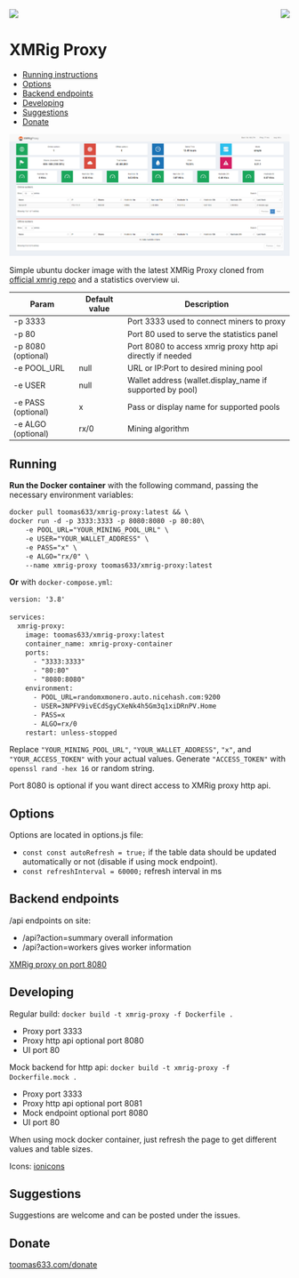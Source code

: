 <img align="right" src="https://sonarcloud.io/api/project_badges/quality_gate?project=Toomas633_XMRig-Proxy">
<img align="left" src="https://github.com/Toomas633/XMRig-Proxy/actions/workflows/docker.yml/badge.svg">
<br>

# XMRig Proxy

- [Running instructions](#running)
- [Options](#options)
- [Backend endpoints](#backend-endpoints)
- [Developing](#developing)
- [Suggestions](#suggestions)
- [Donate](#donate)

![Preview](https://raw.githubusercontent.com/Toomas633/XMRig-Proxy/main/.github/images/image.png)

Simple ubuntu docker image with the latest XMRig Proxy cloned from [official xmrig repo](https://github.com/xmrig/xmrig-proxy) and a statistics overview ui.

| Param              | Default value | Description                                                 |
| ------------------ | ------------- | ----------------------------------------------------------- |
| -p 3333            |               | Port 3333 used to connect miners to proxy                   |
| -p 80              |               | Port 80 used to serve the statistics panel                  |
| -p 8080 (optional) |               | Port 8080 to access xmrig proxy http api directly if needed |
| -e POOL_URL        | null          | URL or IP:Port to desired mining pool                     |
| -e USER            | null          | Wallet address (wallet.display_name if supported by pool)   |
| -e PASS (optional) | x             | Pass or display name for supported pools                    |
| -e ALGO (optional) | rx/0          | Mining algorithm                                            |

## Running

**Run the Docker container** with the following command, passing the necessary environment variables:

```
docker pull toomas633/xmrig-proxy:latest && \
docker run -d -p 3333:3333 -p 8080:8080 -p 80:80\
    -e POOL_URL="YOUR_MINING_POOL_URL" \
    -e USER="YOUR_WALLET_ADDRESS" \
    -e PASS="x" \
    -e ALGO="rx/0" \
    --name xmrig-proxy toomas633/xmrig-proxy:latest
```

**Or** with `docker-compose.yml`:

```
version: '3.8'

services:
  xmrig-proxy:
    image: toomas633/xmrig-proxy:latest
    container_name: xmrig-proxy-container
    ports:
      - "3333:3333"
      - "80:80"
      - "8080:8080"
    environment:
      - POOL_URL=randomxmonero.auto.nicehash.com:9200
      - USER=3NPFV9ivECdSgyCXeNk4h5Gm3q1xiDRnPV.Home
      - PASS=x
      - ALGO=rx/0
    restart: unless-stopped
```

Replace `"YOUR_MINING_POOL_URL"`, `"YOUR_WALLET_ADDRESS"`, `"x"`, and `"YOUR_ACCESS_TOKEN"` with your actual values.
Generate `"ACCESS_TOKEN"` with `openssl rand -hex 16` or random string.

Port 8080 is optional if you want direct access to XMRig proxy http api.

## Options

Options are located in options.js file:

* `const const autoRefresh = true;` if the table data should be updated automatically or not (disable if using mock endpoint).
* `const refreshInterval = 60000;` refresh interval in ms

## Backend endpoints

/api endpoints on site:

* /api?action=summary overall information
* /api?action=workers gives worker information

[XMRig proxy on port 8080](https://xmrig.com/docs/miner/api)

## Developing

Regular build: `docker build -t xmrig-proxy -f Dockerfile .`

* Proxy port 3333
* Proxy http api optional port 8080
* UI port 80

Mock backend for http api: `docker build -t xmrig-proxy -f Dockerfile.mock .`

* Proxy port 3333
* Proxy http api optional port 8081
* Mock endpoint optional port 8080
* UI port 80

When using mock docker container, just refresh the page to get different values and table sizes.

Icons: [ionicons](https://ionic.io/ionicons)

## Suggestions

Suggestions are welcome and can be posted under the issues.

## Donate

[toomas633.com/donate](https://toomas633.com/donate/)

